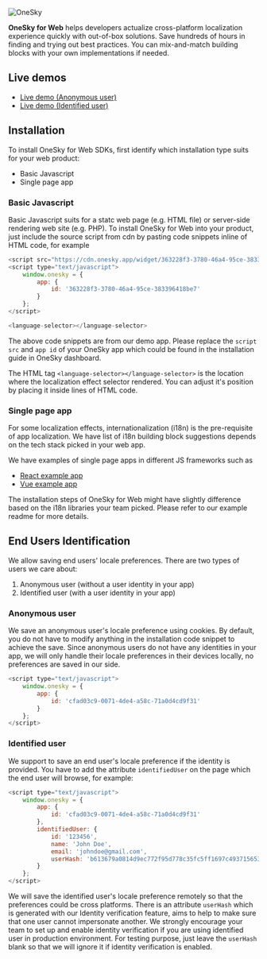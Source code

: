 ![OneSky](https://github.com/onesky/onesky-for-web/blob/screenshots/screenshots/onesky-saas.png?raw=true)

**OneSky for Web** helps developers actualize cross-platform localization experience quickly with out-of-box solutions. Save hundreds of hours in finding and trying out best practices. You can mix-and-match building blocks with your own implementations if needed.

## Live demos
- [Live demo (Anonymous user)](https://onesky.github.io/onesky-for-web/examples/basic-javascript/anonymous_user.html)
- [Live demo (Identified user)](https://onesky.github.io/onesky-for-web/examples/basic-javascript/identified_user.html)

## Installation
To install OneSky for Web SDKs, first identify which installation type suits for your web product:
- Basic Javascript
- Single page app

### Basic Javascript
Basic Javascript suits for a statc web page (e.g. HTML file) or server-side rendering web site (e.g. PHP). To install OneSky for Web into your product, just include the source script from cdn by pasting code snippets inline of HTML code, for example

```javascript
<script src="https://cdn.onesky.app/widget/363228f3-3780-46a4-95ce-383396418be7"></script>
<script type="text/javascript">
    window.onesky = {
        app: {
            id: '363228f3-3780-46a4-95ce-383396418be7'
        }
    };
</script>

<language-selector></language-selector>
```
The above code snippets are from our demo app. Please replace the `script src` and `app id` of your OneSky app which could be found in the installation guide in OneSky dashboard.

The HTML tag `<language-selector></language-selector>` is the location where the localization effect selector rendered. You can adjust it's position by placing it inside lines of HTML code.

### Single page app
For some localization effects, internationalization (i18n) is the pre-requisite of app localization. We have list of i18n building block suggestions depends on the tech stack picked in your web app.

We have examples of single page apps in different JS frameworks such as
- [React example app](https://github.com/onesky/onesky-for-web/tree/master/examples/single-page-apps/react-example-app)
- [Vue example app](https://github.com/onesky/onesky-for-web/tree/master/examples/single-page-apps/vue-example-app)

The installation steps of OneSky for Web might have slightly difference based on the i18n libraries your team picked. Please refer to our example readme for more details.

## End Users Identification
We allow saving end users' locale preferences. There are two types of users we care about:
1. Anonymous user (without a user identity in your app)
1. Identified user (with a user identity in your app)

### Anonymous user
We save an anonymous user's locale preference using cookies. By default, you do not have to modify anything in the installation code snippet to achieve the save. Since anonymous users do not have any identities in your app, we will only handle their locale preferences in their devices locally, no preferences are saved in our side.

```javascript
<script type="text/javascript">
    window.onesky = {
        app: {
            id: 'cfad03c9-0071-4de4-a58c-71a0d4cd9f31'
        }
    };
</script>
```

### Identified user
We support to save an end user's locale preference if the identity is provided. You have to add the attribute `identifiedUser` on the page which the end user will browse, for example:
```javascript
<script type="text/javascript">
    window.onesky = {
        app: {
            id: 'cfad03c9-0071-4de4-a58c-71a0d4cd9f31'
        },
        identifiedUser: {
            id: '123456',
            name: 'John Doe',
            email: 'johndoe@gmail.com',
            userHash: 'b613679a0814d9ec772f95d778c35fc5ff1697c493715653c6c712144292c5ad'
        }
    };
</script>
```
We will save the identified user's locale preference remotely so that the preferences could be cross platforms. There is an attribute `userHash` which is generated with our Identity verification feature, aims to help to make sure that one user cannot impersonate another. We strongly encourage your team to set up and enable identity verification if you are using identified user in production environment. For testing purpose, just leave the `userHash` blank so that we will ignore it if identity verification is enabled.
